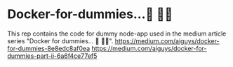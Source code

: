 # Docker-for-dummies...🐳 🧠💡
This rep contains the code for dummy node-app used in the medium article  series "Docker for dummies... 🐳 🧠💡".
https://medium.com/aiguys/docker-for-dummies-8e8edc8af0ea
https://medium.com/aiguys/docker-for-dummies-part-ii-6a6f4ce77ef5
